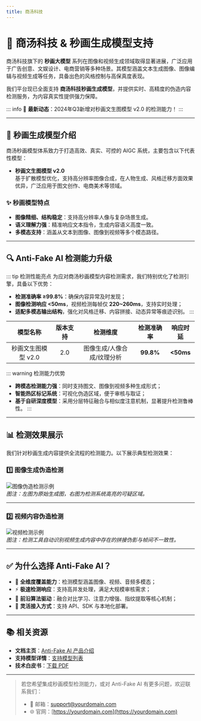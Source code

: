 ```yaml
---
title: 商汤科技
---
```


# 🎨 商汤科技 & 秒画生成模型支持

商汤科技旗下的 **秒画大模型** 系列在图像和视频生成领域取得显著进展，广泛应用于广告创意、文娱设计、电商营销等多种场景。其模型涵盖文本生成图像、图像编辑与视频生成等任务，具备出色的风格控制与高保真度表现。

我们平台现已全面支持 **商汤科技秒画生成模型**，并提供实时、高精度的伪造内容检测服务，为内容真实性提供强力保障。

::: info
📢 **最新动态**：2024年Q3新增对秒画文生图模型 v2.0 的检测能力！
:::

---

## 🌟 秒画生成模型介绍

商汤秒画模型体系致力于打造高效、真实、可控的 AIGC 系统，主要包含以下代表性模型：

- **秒画文生图模型 v2.0**  
  基于扩散模型优化，支持高分辨率图像合成，在人物生成、风格迁移方面效果优异，广泛应用于图文创作、电商美术等领域。


### ✨ 秒画模型特点

- **图像精细、结构稳定**：支持高分辨率人像与复杂场景生成。
- **语义理解力强**：精准响应文本指令，生成内容语义高度一致。
- **多模态支持**：涵盖从文本到图像、图像到视频等多个模态路径。

---

## 🔍 Anti-Fake AI 检测能力升级

::: tip 检测性能亮点
为应对商汤秒画模型内容检测需求，我们特别优化了检测引擎，具备以下优势：

- **检测准确率 ≥99.8%**：确保内容异常及时发现；
- **图像检测响应 <50ms**，视频检测每帧仅 **220~260ms**，支持实时处理；
- **适配多模态输出结构**，强化对风格迁移、内容拼接、动态异常等痕迹识别。
:::

|       模型名称        |   版本支持   |         检测维度         | 检测准确率 |    响应时延     |
|:---------------------:|:------------:|:------------------------:|:---------:|:--------------:|
| 秒画文生图模型 v2.0   |     2.0      | 图像生成/人像合成/纹理分析 | **99.8%** |   **<50ms**    |

::: warning 检测能力优势
- **跨模态检测能力强**：同时支持图文、图像到视频多种生成形式；
- **智能热区标记系统**：可视化伪造区域，便于审核与取证；
- **基于自研深度模型**：采用分层特征融合与相似度注意机制，显著提升检测鲁棒性。
:::

---

## 📊 检测效果展示

我们针对秒画生成内容提供全流程的检测能力。以下展示典型检测效果：

### 1️⃣ 图像生成伪造检测

![图像伪造检测示例](https://yourdomain.com/assets/sense-image-detect.jpg)  
*图注：左图为原始生成图，右图为检测系统高亮的可疑区域。*

---

### 2️⃣ 视频内容伪造检测

![视频检测示例](https://yourdomain.com/assets/sense-video-detect.jpg)  
*图注：检测工具自动识别视频生成内容中存在的拼接伪影与帧间不一致性。*

---

## ✅ 为什么选择 Anti-Fake AI？

- 🔐 **全维度覆盖能力**：检测模型涵盖图像、视频、音频多模态；
- ⚡ **极速检测响应**：支持高并发处理，满足大规模审核需求；
- 🧠 **前沿算法驱动**：融合对比学习、注意力增强、指纹提取等核心机制；
- 🧩 **灵活接入方式**：支持 API、SDK 与本地化部署。

---

## 📚 相关资源

- **文档主页**：[Anti-Fake AI 产品介绍](../quick_start/brief.md)
- **支持模型详情**：[支持模型列表](./overview.md)
- **技术白皮书**：[下载 PDF](https://yourdomain.com/whitepaper.pdf)

---

> 若您希望集成秒画模型检测能力，或对 Anti-Fake AI 有更多问题，欢迎联系我们：
>
> - 📧 邮箱：[support@yourdomain.com](mailto:support@yourdomain.com)  
> - 🌐 官网：[https://yourdomain.com](https://yourdomain.com)
